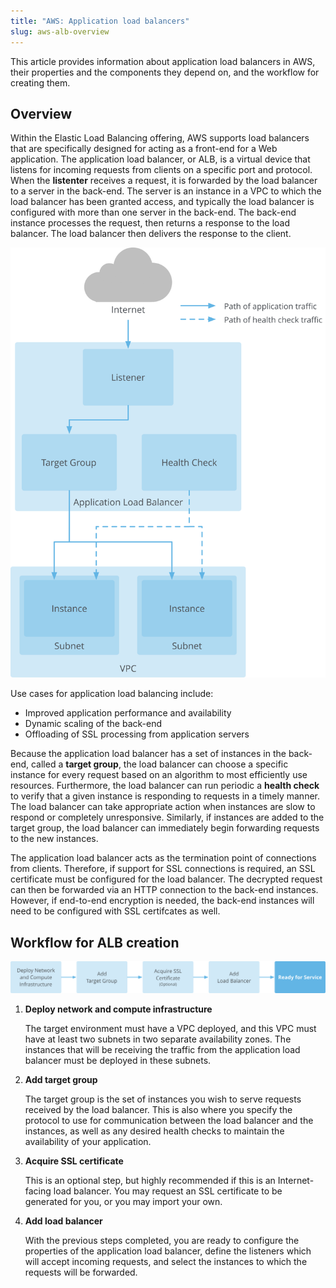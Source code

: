 ```yaml
---
title: "AWS: Application load balancers"
slug: aws-alb-overview
---
```



This article provides information about application load balancers in AWS, their properties and the components they depend on, and the workflow for creating them.

## Overview

Within the Elastic Load Balancing offering, AWS supports load balancers that are specifically designed for acting as a front-end for a Web application. The application load balancer, or ALB, is a virtual device that listens for incoming requests from clients on a specific port and protocol. When the **listenter** receives a request, it is forwarded by the load balancer to a server in the back-end. The server is an instance in a VPC to which the load balancer has been granted access, and typically the load balancer is configured with more than one server in the back-end. The back-end instance processes the request, then returns a response to the load balancer. The load balancer then delivers the response to the client.

![Diagram of the AWS application load balancer feature](aws-alb-overview.svg "Main components in an AWS application load balancer configuration")

Use cases for application load balancing include:

-   Improved application performance and availability
-   Dynamic scaling of the back-end
-   Offloading of SSL processing from application servers

Because the application load balancer has a set of instances in the back-end, called a **target group**, the load balancer can choose a specific instance for every request based on an algorithm to most efficiently use resources. Furthermore, the load balancer can run periodic a **health check** to verify that a given instance is responding to requests in a timely manner. The load balancer can take appropriate action when instances are slow to respond or completely unresponsive. Similarly, if instances are added to the target group, the load balancer can immediately begin forwarding requests to the new instances.

The application load balancer acts as the termination point of connections from clients. Therefore, if support for SSL connections is required, an SSL certificate must be configured for the load balancer. The decrypted request can then be forwarded via an HTTP connection to the back-end instances. However, if end-to-end encryption is needed, the back-end instances will need to be configured with SSL certifcates as well.

## Workflow for ALB creation

![Diagram showing the major steps required to deploy an application load balancer](aws-alb-workflow.svg "Steps required to deploy an application load balancer")

1.  **Deploy network and compute infrastructure**

    The target environment must have a VPC deployed, and this VPC must have at least two subnets in two separate availability zones. The instances that will be receiving the traffic from the application load balancer must be deployed in these subnets.

2.  **Add target group**

    The target group is the set of instances you wish to serve requests received by the load balancer. This is also where you specify the protocol to use for communication between the load balancer and the instances, as well as any desired health checks to maintain the availability of your application.

3.  **Acquire SSL certificate**

    This is an optional step, but highly recommended if this is an Internet-facing load balancer. You may request an SSL certificate to be generated for you, or you may import your own.

4.  **Add load balancer**

    With the previous steps completed, you are ready to configure the properties of the application load balancer, define the listeners which will accept incoming requests, and select the instances to which the requests will be forwarded.


